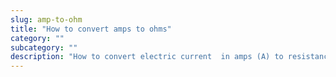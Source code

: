 ```yaml
---
slug: amp-to-ohm
title: "How to convert amps to ohms"
category: ""
subcategory: ""
description: "How to convert electric current  in amps (A) to resistance in ohms (Ω)."
---
```


